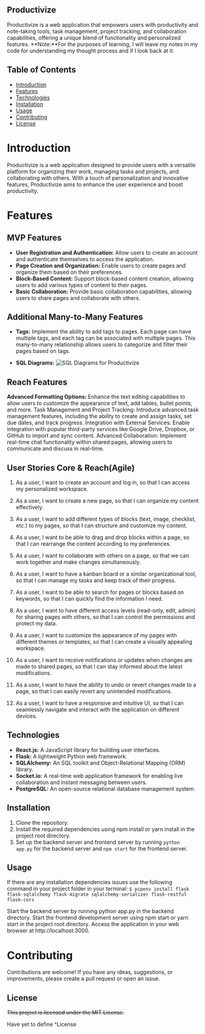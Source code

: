 ## Productivize

Productivize is a web application that empowers users with productivity and note-taking tools, task management, project tracking, and collaboration capabilities, offering a unique blend of functionality and personalized features.
 **Note:**For the purposes of learning, I will leave my notes in my code for understanding my thought process and if I look back at it.
## Table of Contents
- [Introduction](#introduction)
- [Features](#features)
- [Technologies](#technologies)
- [Installation](#installation)
- [Usage](#usage)
- [Contributing](#contributing)
- [License](#license)

# Introduction
Productivize is a web application designed to provide users with a versatile platform for organizing their work, managing tasks and projects, and collaborating with others. With a touch of personalization and innovative features, Productivize aims to enhance the user experience and boost productivity.

# Features

## MVP Features

- **User Registration and Authentication:** Allow users to create an account and authenticate themselves to access the application.
- **Page Creation and Organization:** Enable users to create pages and organize them based on their preferences.
- **Block-Based Content:** Support block-based content creation, allowing users to add various types of content to their pages.
- **Basic Collaboration:** Provide basic collaboration capabilities, allowing users to share pages and collaborate with others.

## Additional Many-to-Many Features

- **Tags:** Implement the ability to add tags to pages. Each page can have multiple tags, and each tag can be associated with multiple pages. This many-to-many relationship allows users to categorize and filter their pages based on tags.

- **SQL Diagrams:**
![SQL Diagrams for Productivize](https://github.com/jstellmacher/productivize/assets/86083839/e85d9b64-082d-4f31-ba76-9d07247f009f)
 
## Reach Features

**Advanced Formatting Options:** Enhance the text editing capabilities to allow users to customize the appearance of text, add tables, bullet points, and more.
Task Management and Project Tracking: Introduce advanced task management features, including the ability to create and assign tasks, set due dates, and track progress.
Integration with External Services: Enable integration with popular third-party services like Google Drive, Dropbox, or GitHub to import and sync content.
Advanced Collaboration: Implement real-time chat functionality within shared pages, allowing users to communicate and discuss in real-time.

## User Stories Core & Reach(Agile)
1. As a user, I want to create an account and log in, so that I can access my personalized workspace.

2. As a user, I want to create a new page, so that I can organize my content effectively.

3. As a user, I want to add different types of blocks (text, image, checklist, etc.) to my pages, so that I can structure and customize my content.

4. As a user, I want to be able to drag and drop blocks within a page, so that I can rearrange the content according to my preferences.

5. As a user, I want to collaborate with others on a page, so that we can work together and make changes simultaneously.

6. As a user, I want to have a kanban board or a similar organizational tool, so that I can manage my tasks and keep track of their progress.

7. As a user, I want to be able to search for pages or blocks based on keywords, so that I can quickly find the information I need.

8. As a user, I want to have different access levels (read-only, edit, admin) for sharing pages with others, so that I can control the permissions and protect my data.

9. As a user, I want to customize the appearance of my pages with different themes or templates, so that I can create a visually appealing workspace.

10. As a user, I want to receive notifications or updates when changes are made to shared pages, so that I can stay informed about the latest modifications.

11. As a user, I want to have the ability to undo or revert changes made to a page, so that I can easily revert any unintended modifications.

12. As a user, I want to have a responsive and intuitive UI, so that I can seamlessly navigate and interact with the application on different devices.
## Technologies

- **React.js:** A JavaScript library for building user interfaces.
- **Flask:** A lightweight Python web framework.
- **SQLAlchemy:** An SQL toolkit and Object-Relational Mapping (ORM) library.
- **Socket.io:** A real-time web application framework for enabling live collaboration and instant messaging between users.
- **PostgreSQL:** An open-source relational database management system.

## Installation

1. Clone the repository.
2. Install the required dependencies using npm install or yarn install in the project root directory.
3. Set up the backend server and frontend server by running `python app.py` for the backend server and `npm start` for the frontend server.
## Usage
If there are any installation dependencies issues use the following command in your project folder in your terminal:
`$ pipenv install flask flask-sqlalchemy flask-migrate sqlalchemy-serializer flask-restful flask-cors
`

Start the backend server by running python app.py in the backend directory.
Start the frontend development server using npm start or yarn start in the project root directory.
Access the application in your web browser at http://localhost:3000.

# Contributing

Contributions are welcome! If you have any ideas, suggestions, or improvements, please create a pull request or open an issue.

## License

~~This project is licensed under the MIT License.~~

Have yet to define ^License
